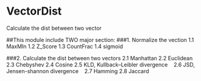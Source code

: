 # VectorDist
Calculate the dist between two vector

##This module include TWO major section:
###1. Normalize the vection
    1.1 MaxMIn
    1.2 Z_Score
    1.3 CountFrac
    1.4 sigmoid

###2. Calculate the dist between two vectors
    2.1 Manhattan
    2.2 Euclidean
    2.3 Chebyshev
    2.4 Cosine
    2.5 KLD, Kullback–Leibler divergence
    2.6 JSD, Jensen-shannon divergence
    2.7 Hamming
    2.8 Jaccard
    
